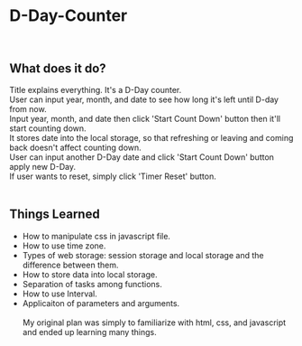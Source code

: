 # D-Day-Counter <br /><br />
## What does it do? <br />
Title explains everything. It's a D-Day counter. <br />
User can input year, month, and date to see how long it's left until D-day from now. <br />
Input year, month, and date then click 'Start Count Down' button then it'll start counting down. <br />
It stores date into the local storage, so that refreshing or leaving and coming back doesn't affect counting down. <br />
User can input another D-Day date and click 'Start Count Down' button apply new D-Day. <br />
If user wants to reset, simply click 'Timer Reset' button. <br /><br />
## Things Learned <br />
- How to manipulate css in javascript file. <br />
- How to use time zone. <br />
- Types of web storage: session storage and local storage and the difference between them. <br />
- How to store data into local storage. <br />
- Separation of tasks among functions. <br />
- How to use Interval. <br />
- Applicaiton of parameters and arguments. <br /> <br />
My original plan was simply to familiarize with html, css, and javascript and ended up learning many things.
